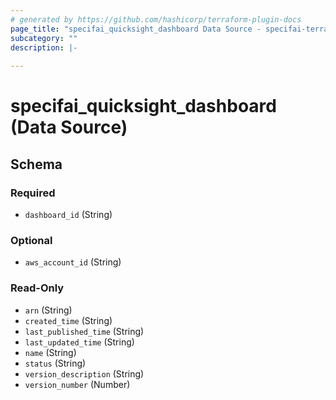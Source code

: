```yaml
---
# generated by https://github.com/hashicorp/terraform-plugin-docs
page_title: "specifai_quicksight_dashboard Data Source - specifai-terraform-provider-specifai"
subcategory: ""
description: |-
  
---
```


# specifai_quicksight_dashboard (Data Source)





<!-- schema generated by tfplugindocs -->
## Schema

### Required

- `dashboard_id` (String)

### Optional

- `aws_account_id` (String)

### Read-Only

- `arn` (String)
- `created_time` (String)
- `last_published_time` (String)
- `last_updated_time` (String)
- `name` (String)
- `status` (String)
- `version_description` (String)
- `version_number` (Number)
